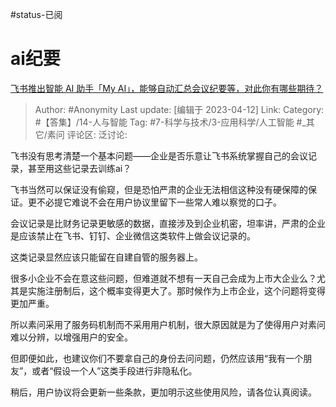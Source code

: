 #status-已阅
# ai纪要
[飞书推出智能 AI 助手「My AI」，能够自动汇总会议纪要等，对此你有哪些期待？](https://www.zhihu.com/question/594980453/answer/2980072119)

> Author: #Anonymity
> Last update: [编辑于 2023-04-12]
> Link:
> Category:  #【答集】/14-人与智能
> Tag: #7-科学与技术/3-应用科学/人工智能 #_其它/素问
> 评论区:
> 泛讨论:

飞书没有思考清楚一个基本问题——企业是否乐意让飞书系统掌握自己的会议记录，甚至用这些记录去训练ai？

飞书当然可以保证没有偷窥，但是恐怕严肃的企业无法相信这种没有硬保障的保证。更不必提它难说不会在用户协议里留下一些常人难以察觉的口子。

会议记录是比财务记录更敏感的数据，直接涉及到企业机密，坦率讲，严肃的企业是应该禁止在飞书、钉钉、企业微信这类软件上做会议记录的。

这类记录显然应该只能留在自建自管的服务器上。

很多小企业不会在意这些问题，但难道就不想有一天自己会成为上市大企业么？尤其是实施注册制后，这个概率变得更大了。那时候作为上市企业，这个问题将变得更加严重。

所以素问采用了服务码机制而不采用用户机制，很大原因就是为了使得用户对素问难以分辨，以增强用户的安全。

但即便如此，也建议你们不要拿自己的身份去问问题，仍然应该用“我有一个朋友”，或者“假设一个人”这类手段进行非隐私化。

稍后，用户协议将会更新一些条款，更加明示这些使用风险，请各位认真阅读。
